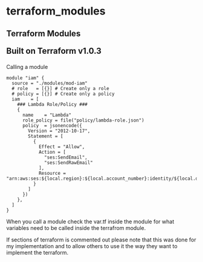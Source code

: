 # terraform_modules
<h2>Terraform Modules 

Built on Terraform v1.0.3</h2>

<p>Calling a module

    module "iam" {
      source = "./modules/mod-iam"
      # role   = [{}] # Create only a role
      # policy = [{}] # Create only a policy
      iam    = [
        ### Lambda Role/Policy ###
        {
          name    = "Lambda"
          role_policy = file("policy/lambda-role.json")
          policy  = jsonencode({
            Version = "2012-10-17",
            Statement = [
              {
                Effect = "Allow",
                Action = [
                  "ses:SendEmail",
                  "ses:SendRawEmail"
                ],
                Resource = "arn:aws:ses:${local.region}:${local.account_number}:identity/${local.domainName}"
              }
            ]
          })
        },
      ]
    }

When you call a module check the var.tf inside the module for what variables need to be called inside the terrafrom module.

If sections of terraform is commented out please note that this was done for my implementation and to allow others to use it the way they want to implement the terraform.</p>